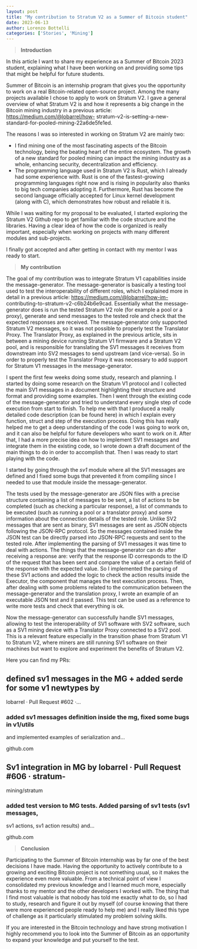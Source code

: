 ```yaml
---
layout: post
title: "My contribution to Stratum V2 as a Summer of Bitcoin student"
date: 2023-06-13
author: Lorenzo Bottelli
categories: ['Stories', 'Mining']
---
```


> **Introduction**

In this article I want to share my experience as a Summer of Bitcoin 2023
student, explaining what I have been working on and providing some tips that
might be helpful for future students.

Summer of Bitcoin is an internship program that gives you the opportunity to
work on a real Bitcoin-related open-source project. Among the many projects
available I chose to apply to work on Stratum V2. I gave a general overview of
what Stratum V2 is and how it represents a big change in the Bitcoin mining
industry in a previous article: https://medium.com/@lobarrel/how-
stratum-v2-is-setting-a-new-standard-for-pooled-mining-22a6de5fe1ed.

The reasons I was so interested in working on Stratum V2 are mainly two:

  * I find mining one of the most fascinating aspects of the Bitcoin technology, being the beating heart of the entire ecosystem. The growth of a new standard for pooled mining can impact the mining industry as a whole, enhancing security, decentralization and efficiency.
  * The programming language used in Stratum V2 is Rust, which I already had some experience with. Rust is one of the fastest-growing programming languages right now and is rising in popularity also thanks to big tech companies adopting it. Furthermore, Rust has become the second language officially accepted for Linux kernel development (along with C), which demonstrates how robust and reliable it is.

While I was waiting for my proposal to be evaluated, I started exploring the
Stratum V2 Github repo to get familiar with the code structure and the
libraries. Having a clear idea of how the code is organized is really
important, especially when working on projects with many different modules and
sub-projects.

I finally got accepted and after getting in contact with my mentor I was ready
to start.

> **My contribution**

The goal of my contribution was to integrate Stratum V1 capabilities inside
the message-generator. The message-generator is basically a testing tool used
to test the interoperability of different roles, which I explained more in
detail in a previous article: https://medium.com/@lobarrel/how-im-
contributing-to-stratum-v2-c6b24b6e9cad. Essentially what the message-
generator does is run the tested Stratum V2 role (for example a pool or a
proxy), generate and send messages to the tested role and check that the
expected responses are received. The message-generator only supported Stratum
V2 messages, so it was not possible to properly test the Translator Proxy. The
Translator Proxy, as explained in the previous article, sits in between a
mining device running Stratum V1 firmware and a Stratum V2 pool, and is
responsible for translating the SV1 messages it receives from downstream into
SV2 messages to send upstream (and vice-versa). So in order to properly test
the Translator Proxy it was necessary to add support for Stratum V1 messages
in the message-generator.

I spent the first few weeks doing some study, research and planning. I started
by doing some research on the Stratum V1 protocol and I collected the main SV1
messages in a document highlighting their structure and format and providing
some examples. Then I went through the existing code of the message-generator
and tried to understand every single step of code execution from start to
finish. To help me with that I produced a really detailed code description
(can be found here) in which I explain every function, struct and step of the
execution process. Doing this has really helped me to get a deep understanding
of the code I was going to work on, and it can also be helpful for future
developers who want to work on it. After that, I had a more precise idea on
how to implement SV1 messages and integrate them in the existing code, so I
wrote down a draft document of the main things to do in order to accomplish
that. Then I was ready to start playing with the code.

I started by going through the _sv1_ module where all the SV1 messages are
defined and I fixed some bugs that prevented it from compiling since I needed
to use that module inside the message-generator.

The tests used by the message-generator are JSON files with a precise
structure containing a list of messages to be sent, a list of actions to be
completed (such as checking a particular response), a list of commands to be
executed (such as running a pool or a translator proxy) and some information
about the connection details of the tested role. Unlike SV2 messages that are
sent as binary, SV1 messages are sent as JSON objects following the JSON-RPC
protocol. So the messages contained inside the JSON test can be directly
parsed into JSON-RPC requests and sent to the tested role. After implementing
the parsing of SV1 messages it was time to deal with actions. The things that
the message-generator can do after receiving a response are: verify that the
response ID corresponds to the ID of the request that has been sent and
compare the value of a certain field of the response with the expected value.
So I implemented the parsing of these SV1 actions and added the logic to check
the action results inside the Executor, the component that manages the test
execution process. Then, after dealing with some problems related to the
communication between the message-generator and the translation proxy, I wrote
an example of an executable JSON test and it passed. This test can be used as
a reference to write more tests and check that everything is ok.

Now the message-generator can successfully handle SV1 messages, allowing to
test the interoperability of SV1 software with SV2 software, such as a SV1
mining device with a Translator Proxy connected to a SV2 pool. This is a
relevant feature especially in the transition phase from Stratum V1 to Stratum
V2, where miners are still running SV1 software on their machines but want to
explore and experiment the benefits of Stratum V2.

Here you can find my PRs:

## defined sv1 messages in the MG + added serde for some v1 newtypes by
lobarrel · Pull Request #602 ·…

### added sv1 messages definition inside the mg, fixed some bugs in v1/utils
and implemented examples of serialization and…

github.com

## Sv1 integration in MG by lobarrel · Pull Request #606 · stratum-
mining/stratum

### added test version to MG tests. Added parsing of sv1 tests (sv1 messages,
sv1 actions, sv1 action results) and…

github.com

> **Conclusion**

Participating to the Summer of Bitcoin internship was by far one of the best
decisions I have made. Having the opportunity to actively contribute to a
growing and exciting Bitcoin project is not something usual, so it makes the
experience even more valuable. From a technical point of view I consolidated
my previous knowledge and I learned much more, especially thanks to my mentor
and the other developers I worked with. The thing that I find most valuable is
that nobody has told me exactly what to do, so I had to study, research and
figure it out by myself (of course knowing that there were more experienced
people ready to help me) and I really liked this type of challenge as it
particularly stimulated my problem solving skills.

If you are interested in the Bitcoin technology and have strong motivation I
highly recommend you to look into the Summer of Bitcoin as an opportunity to
expand your knowledge and put yourself to the test.
